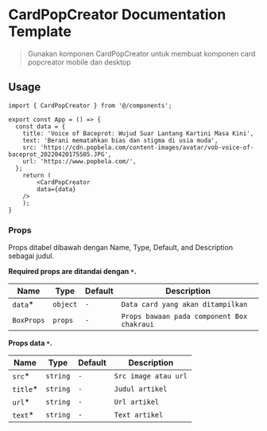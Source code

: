 # CardPopCreator Documentation Template

> Gunakan komponen CardPopCreator untuk membuat komponen card popcreator mobile dan desktop

## Usage

```tsx
import { CardPopCreator } from '@/components';

export const App = () => {
  const data = {
    title: 'Voice of Baceprot: Wujud Suar Lantang Kartini Masa Kini',
    text: 'Berani mematahkan bias dan stigma di usia muda',
    src: 'https://cdn.popbela.com/content-images/avatar/vob-voice-of-baceprot_20220420175505.JPG',
    url: 'https://www.popbela.com/',
  };
	return (
		<CardPopCreator
        data={data}
    />
	);
}
```

### Props

Props ditabel dibawah dengan Name, Type, Default, and Description sebagai judul.

**Required props are ditandai dengan `*`.**

| Name         | Type            | Default        | Description                                          |
| ------------ | --------------- | -------------- | --------------------------------------------------   |
| `data`\*     | `object`        |   `-`          | `Data card yang akan ditampilkan` 									 |
| `BoxProps`   | `props`         |   `-`          | `Props bawaan pada component Box chakraui`                                   |

**Props data `*`.**

| Name         | Type            | Default        | Description                                        |
| ------------ | --------------- | -------------- | -------------------------------------------------- |
| `src`\*      | `string`        |   `-`          | `Src image atau url`					                     |
| `title`\*    | `string`        | `-`            | `Judul artikel`                                    |
| `url`\*      | `string`        |   `-`          | `Url artikel`                                      |
| `text`\*      | `string`        |   `-`          | `Text artikel`                                      |